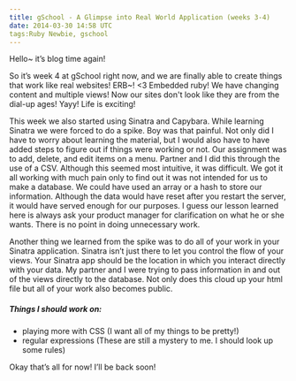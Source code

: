 ```yaml
---
title: gSchool - A Glimpse into Real World Application (weeks 3-4)
date: 2014-03-30 14:58 UTC
tags:Ruby Newbie, gschool
---
```


Hello~ it’s blog time again! <br>

So it’s week 4 at gSchool right now, and we are finally able to create things that work like real websites! ERB~! <3 Embedded ruby!
We have changing content and multiple views! Now our sites don't look like they are from the dial-up ages! Yayy! Life is exciting!<br>


This week we also started using Sinatra and Capybara. While learning Sinatra we were forced to do a spike. Boy was that painful. Not only did I have to worry about learning the material, but I would also have to have added steps to figure out if things were working or not.
Our assignment was to add, delete, and edit items on a menu. Partner and I did this through the use of a CSV. Although this seemed most intuitive, it was difficult. We got it all working with much pain only to find out it was not intended for us to make a database. We could have used an array or a hash to store our information. Although the data would have reset after you restart the server, it would have served enough for our purposes. I guess our lesson learned here is always ask your product manager for clarification on what he or she wants. There is no point in doing unnecessary work.<br>

Another thing we learned from the spike was to do all of your work in your Sinatra application. Sinatra isn’t just there to let you control the flow of your views. Your Sinatra app should be the location in which you interact directly with your data. My partner and I were trying to pass information in and out of the views directly to the database. Not only does this cloud up your html file but all of your work also becomes public.<br>


<h5>Things I should work on:</h5>
<ul>
<li>playing more with CSS (I want all of my things to be pretty!)</li>
<li>regular expressions (These are still a mystery to me. I should look up some rules)
</ul>


Okay that’s all for now! I’ll be back soon!